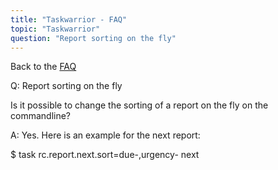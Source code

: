 ```yaml
---
title: "Taskwarrior - FAQ"
topic: "Taskwarrior"
question: "Report sorting on the fly"
---
```


Back to the [FAQ](/support/faq)

Q: Report sorting on the fly

Is it possible to change the sorting of a report on the fly on the commandline?

A: Yes.
Here is an example for the next report:

$ task rc.report.next.sort=due-,urgency- next

